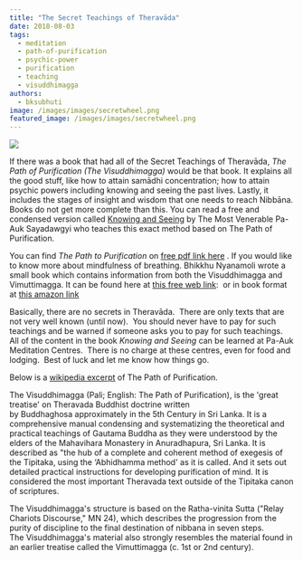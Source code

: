 ```yaml
---
title: "The Secret Teachings of Theravāda"
date: 2018-08-03
tags: 
  - meditation
  - path-of-purification
  - psychic-power
  - purification
  - teaching
  - visuddhimagga
authors: 
  - bksubhuti
image: /images/images/secretwheel.png
featured_image: /images/images/secretwheel.png
---
```


[![](/images/secretwheel.png)](/images/2018/08/secretwheel.png)

If there was a book that had all of the Secret Teachings of Theravāda, _The Path of Purification (The Visuddhimagga)_ would be that book. It explains all the good stuff, like how to attain samādhi concentration; how to attain psychic powers including knowing and seeing the past lives. Lastly, it includes the stages of insight and wisdom that one needs to reach Nibbāna. Books do not get more complete than this. You can read a free and condensed version called [Knowing and Seeing](assets/know-see.pdf) by The Most Venerable Pa-Auk Sayadawgyi who teaches this exact method based on The Path of Purification.

You can find _The Path to Purification_ on [free pdf link here](assets/PathofPurification2011.pdf) . If you would like to know more about mindfulness of breathing. Bhikkhu Nyanamoli wrote a small book which contains information from both the Visuddhimagga and Vimuttimagga. It can be found here at [this free web link](https://www.urbandharma.org/udharma14/mindfulbreath.html):  or in book format at [this amazon link](https://www.amazon.com/Mindfulness-Breathing-Buddhist-Texts-Commentaries/dp/9552401674)

Basically, there are no secrets in Theravāda.  There are only texts that are not very well known (until now).  You should never have to pay for such teachings and be warned if someone asks you to pay for such teachings.  All of the content in the book _Knowing and Seeing_ can be learned at Pa-Auk Meditation Centres.  There is no charge at these centres, even for food and lodging.  Best of luck and let me know how things go.

Below is a [wikipedia excerpt](https://en.wikipedia.org/wiki/Visuddhimagga) of The Path of Purification.

The Visuddhimagga (Pali; English: The Path of Purification), is the 'great treatise' on Theravada Buddhist doctrine written by Buddhaghosa approximately in the 5th Century in Sri Lanka. It is a comprehensive manual condensing and systematizing the theoretical and practical teachings of Gautama Buddha as they were understood by the elders of the Mahavihara Monastery in Anuradhapura, Sri Lanka. It is described as "the hub of a complete and coherent method of exegesis of the Tipitaka, using the ‘Abhidhamma method' as it is called. And it sets out detailed practical instructions for developing purification of mind. It is considered the most important Theravada text outside of the Tipitaka canon of scriptures.

The Visuddhimagga's structure is based on the Ratha-vinita Sutta ("Relay Chariots Discourse," MN 24), which describes the progression from the purity of discipline to the final destination of nibbana in seven steps. The Visuddhimagga's material also strongly resembles the material found in an earlier treatise called the Vimuttimagga (c. 1st or 2nd century).